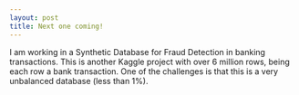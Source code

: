 ```yaml
---
layout: post
title: Next one coming!
---
```


I am working in a Synthetic Database for Fraud Detection in banking transactions. This is another Kaggle project with over 6 million rows, being each row a bank transaction. One of the challenges is that this is a very unbalanced database (less than 1%). 
